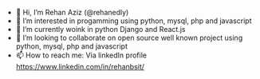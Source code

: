 - 👋 Hi, I’m Rehan Aziz (@rehanedly) 
- 👀 I’m interested in progamming using python, mysql, php and javascript
- 🌱 I’m currently woink in python Django and React.js
- 💞️ I’m looking to collaborate on open source well known project using python, mysql, php and javascript
- 📫 How to reach me: Via linkedIn profile https://www.linkedin.com/in/rehanbsit/

<!---
rehanedly/rehanedly is a ✨ special ✨ repository because its `README.md` (this file) appears on your GitHub profile.
You can click the Preview link to take a look at your changes.
--->
